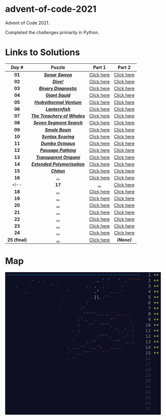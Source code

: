 # advent-of-code-2021
Advent of Code 2021. 

Completed the challenges primarily in Python.

# Links to Solutions

| **_Day #_** | **Puzzle** | **Part 1** | **Part 2** |
| :-----: | :----: | :----: | :----: |
| **01**  | [**_Sonar Sweep_**](https://adventofcode.com/2021/day/1) | [Click here](./day_01_-_sonar_sweep/part_1.py) | [Click here](./day_01_-_sonar_sweep/part_2.py) |
| **02**  | [**_Dive!_**](https://adventofcode.com/2021/day/2) | [Click here](./day_02_-_dive!/part_1.py) | [Click here](./day_02_-_dive!/part_2.py) |
| **03**  | [**_Binary Diagnostic_**](https://adventofcode.com/2021/day/3) | [Click here](./day_03_-_binary_diagnostic/part_1.py) | [Click here](./day_03_-_binary_diagnostic/part_2.py) |
| **04**  | [**_Giant Squid_**](https://adventofcode.com/2021/day/4) | [Click here](./day_04_-_giant_squid/part_1.py) | [Click here](./day_04_-_giant_squid/part_2.py) |
| **05**  | [**_Hydrothermal Venture_**](https://adventofcode.com/2021/day/5) | [Click here](./day_05_-_hydrothermal_venture/part_1.py) | [Click here](./day_05_-_hydrothermal_venture/part_2.py) |<-->
| **06**  | [**_Lanternfish_**](https://adventofcode.com/2021/day/6) | [Click here](./day_06_-_lanternfish/part_1.py) | [Click here](./day_06_-_lanternfish/part_2.py) |
| **07**  | [**_The Treachery of Whales_**](https://adventofcode.com/2021/day/7) | [Click here](./day_07_-_the_treachery_of_whales/part_1.py) | [Click here](./day_07_-_the_treachery_of_whales/part_2.py) |
| **08**  | [**_Seven Segment Search_**](https://adventofcode.com/2021/day/8) | [Click here](./day_08_-_seven_segment_search/part_1.py) | [Click here](./day_08_-_seven_segment_search/part_2.py) |
| **09**  | [**_Smole Basin_**](https://adventofcode.com/2021/day/9) | [Click here](./day_09_-_smoke_basin/part_1.py) | [Click here](./day_09_-_smoke_basin/part_2.py) |
| **10** | [**_Syntax Scoring_**](https://adventofcode.com/2021/day/10) | [Click here](./day_10_-_syntax_scoring/part_1.py) | [Click here](./day_10_-_syntax_scoring/part_2.py) |
| **11** | [**_Dumbo Octopus_**](https://adventofcode.com/2021/day/11) | [Click here](./day_11_-_dumbo_octopus/part_1.py) | [Click here](./day_11_-_dumbo_octopus/part_2.py) |
| **12** | [**_Passage Pathing_**](https://adventofcode.com/2021/day/12) | [Click here](./day_12_-_passage_pathing/part_1.py) | [Click here](./day_12_-_passage_pathing/part_2.py) |
| **13** | [**_Transparent Origami_**](https://adventofcode.com/2021/day/13) | [Click here](./day_13_-_transparent_origami/part_1.py) | [Click here](./day_13_-_transparent_origami/part_2.py) |
| **14** | [**_Extended Polymerisation_**](https://adventofcode.com/2021/day/14) | [Click here](./day_14_-_extended_polymerisation/part_1.py) | [Click here](./day_14_-_extended_polymerisation/part_2.py) |
| **15** | [**_Chiton_**](https://adventofcode.com/2021/day/15) | [Click here](./day_15_-_chiton/part_1.py) | [Click here](./day_15_-_chiton/part_2.py) |
| **16** | [**_..._**](https://adventofcode.com/2021/day/16) | [Click here](./day_16_-_/part_1.py) | [Click here](./day_16_-_/part_2.py) |
<!-- | **17** | [**_..._**](https://adventofcode.com/2021/day/17) | [Click here](./day_17_-_/part_1.py) | [Click here](./day_17_-_/part_2.py) |
| **18** | [**_..._**](https://adventofcode.com/2021/day/18) | [Click here](./day_18_-_/part_1.py) | [Click here](./day_18_-_/part_2.py) |
| **19** | [**_..._**](https://adventofcode.com/2021/day/19) | [Click here](./day_19_-_/part_1.py) | [Click here](./day_19_-_/part_2.py) |
| **20** | [**_..._**](https://adventofcode.com/2021/day/20) | [Click here](./day_20_-_/part_1.py) | [Click here](./day_20_-_/part_2.py) |
| **21** | [**_..._**](https://adventofcode.com/2021/day/21) | [Click here](./day_21_-_/part_1.py) | [Click here](./day_21_-_/part_2.py) |
| **22** | [**_..._**](https://adventofcode.com/2021/day/22) | [Click here](./day_22_-_/part_1.py) | [Click here](./day_22_-_/part_2.py) |
| **23** | [**_..._**](https://adventofcode.com/2021/day/23) | [Click here](./day_23_-_/part_1.py) | [Click here](./day_23_-_/part_2.py) |
| **24** | [**_..._**](https://adventofcode.com/2021/day/24) | [Click here](./day_24_-_/part_1.py) | [Click here](./day_24_-_/part_2.py) |
| **25 (final)** | [**_..._**](https://adventofcode.com/2021/day/25) | [Click here](./day_25_-_/part_1.py) | __*(None)*__ |-->

# Map
![](./map.png?raw=true)
